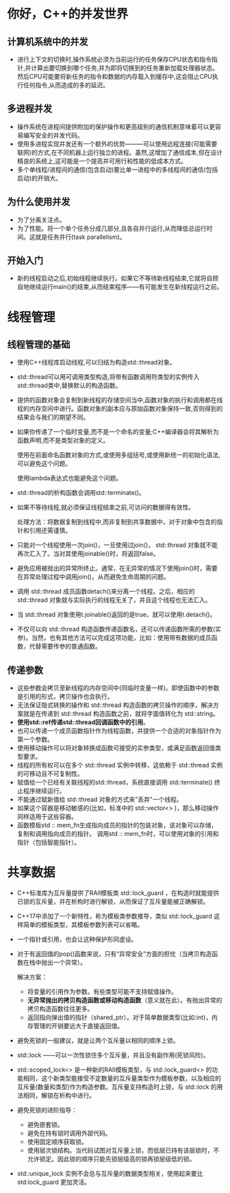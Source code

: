 # 你好，C++的并发世界

## 计算机系统中的并发

+ 进行上下文的切换时,操作系统必须为当前运行的任务保存CPU状态和指令指针,并计算出要切换到哪个任务,并为即将切换到的任务重新加载处理器状态。然后CPU可能要将新任务的指令和数据的内存载入到缓存中,这会阻止CPU执行任何指令,从而造成的多的延迟。

## 多进程并发

+ 操作系统在进程间提供附加的保护操作和更高级别的通信机制意味着可以更容易编写安全的并发代码。
+ 使用多进程实现并发还有一个额外的优势———可以使用远程连接(可能需要联网)的方式,在不同机器上运行独立的进程。虽然,这增加了通信成本,但在设计精良的系统上,这可能是一个提高并可用行和性能的低成本方式。 
+ 多个单线程/进程间的通信(包含启动)要比单一进程中的多线程间的通信(包括启动)的开销大。

## 为什么使用并发

+ 为了分离关注点。
+ 为了性能。将一个单个任务分成几部分,且各自并行运行,从而降低总运行时间。这就是任务并行(task parallelism)。

## 开始入门

+ 新的线程启动之后,初始线程继续执行。如果它不等待新线程结束,它就将自顾自地继续运行main()的结束,从而结束程序——有可能发生在新线程运行之前。

# 线程管理

## 线程管理的基础

+ 使用C++线程库启动线程,可以归结为构造std::thread对象。

+ std::thread可以用可调用类型构造,将带有函数调用符类型的实例传入std::thread类中,替换默认的构造函数。 

+ 提供的函数对象会复制到新线程的存储空间当中,函数对象的执行和调用都在线程的内存空间中进行。函数对象的副本应与原始函数对象保持一致,否则得到的结果会与我们的期望不同。 

+ 如果你传递了一个临时变量,而不是一个命名的变量;C++编译器会将其解析为函数声明,而不是类型对象的定义。

  使用在前面命名函数对象的方式,或使用多组括号,或使用新统一的初始化语法,可以避免这个问题。

  使用lambda表达式也能避免这个问题。

+ std::thread的析构函数会调用std::terminate()。

+ 如果不等待线程,就必须保证线程结束之前,可访问的数据得有效性。

  处理方法：将数据复制到线程中,而非复制到共享数据中，对于对象中包含的指针和引用还需谨慎。

+ 只能对一个线程使用一次join()，一旦使用过join()， std::thread 对象就不能再次汇入了。当对其使用joinable()时，将返回false。
+ 避免应用被抛出的异常所终止。通常，在无异常的情况下使用join()时，需要在异常处理过程中调用join()，从而避免生命周期的问题。
+ 调用 std::thread 成员函数detach()来分离一个线程。之后，相应的 std::thread 对象就与实际执行的线程无关了，并且这个线程也无法汇入。
+ 当 std::thread 对象使用t.joinable()返回的是true，就可以使用t.detach()。
+ 不仅可以向 std::thread 构造函数传递函数名，还可以传递函数所需的参数(实参)。当然，也有其他方法可以完成这项功能，比如：使用带有数据的成员函数，代替需要传参的普通函数。

## 传递参数

+ 这些参数会拷贝至新线程的内存空间中(同临时变量一样)。即使函数中的参数是引用的形式，拷贝操作也会执行。
+ 无法保证隐式转换的操作和 std::thread 构造函数的拷贝操作的顺序，解决方案就是在传递到 std::thread 构造函数之前，就将字面值转化为 std::string。
+ **使用std::ref传递std::thread回调函数中的引用**。
+ 也可以传递一个成员函数指针作为线程函数，并提供一个合适的对象指针作为第一个参数。
+ 使用移动操作可以将对象转换成函数可接受的实参类型，或满足函数返回值类型要求。
+ 线程的所有权可以在多个 std::thread 实例中转移，这依赖于 std::thread 实例的可移动且不可复制性。
+ 赋值给一个已经有关联线程的std::thread，系统直接调用 std::terminate() 终止程序继续运行。
+ 不能通过赋新值给 std::thread 对象的方式来"丢弃"一个线程。
+ 如果这个容器是移动敏感的(比如，标准中的 std::vector<> )，那么移动操作同样适用于这些容器。
+ 函数模板std :: mem_fn生成指向成员的指针的包装对象，该对象可以存储，复制和调用指向成员的指针。 调用std :: mem_fn时，可以使用对象的引用和指针（包括智能指针）。

# 共享数据

+ C++标准库为互斥量提供了RAII模板类 std::lock_guard ，在构造时就能提供已锁的互斥量，并在析构时进行解锁，从而保证了互斥量能被正确解锁。

+ C++17中添加了一个新特性，称为模板类参数推导，类似 std::lock_guard 这样简单的模板类型，其模板参数列表可以省略。

+ 一个指针或引用，也会让这种保护形同虚设。

+ 对于有返回值的pop()函数来说，只有“异常安全”方面的担忧（当拷贝构造函数在栈中抛出一个异常）。

  解决方案：

  + 将变量的引用作为参数。有些类型可能不支持赋值操作。
  + **无异常抛出的拷贝构造函数或移动构造函数**（意义就在此）。有抛出异常的拷贝构造函数往往更多。
  + 返回指向弹出值的指针（shared_ptr）。对于简单数据类型(比如:int)，内存管理的开销要远大于直接返回值。

+ 避免死锁的一般建议，就是让两个互斥量以相同的顺序上锁。

+ std::lock ——可以一次性锁住多个互斥量，并且没有副作用(死锁风险)。

+ std::scoped_lock<> 是一种新的RAII模板类型，与 std::lock_guard<> 的功能相同，这个新类型能接受不定数量的互斥量类型作为模板参数，以及相应的互斥量(数量和类型)作为构造参数。互斥量支持构造时上锁，与 std::lock 的用法相同，解锁在析构中进行。

+ 避免死锁的进阶指导：

  + 避免嵌套锁。
  + 避免在持有锁时调用外部代码。
  + 使用固定顺序获取锁。
  + 使用层次锁结构。当代码试图对互斥量上锁，而低层已持有该层锁时，不允许锁定。因此锁的顺序只能先锁层级高的锁再锁层级低的锁。
  
+ std::unique_lock 实例不会总与互斥量的数据类型相关，使用起来要比 std:lock_guard 更加灵活。

